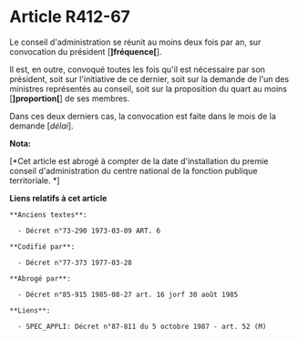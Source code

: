 # Article R412-67

Le conseil d'administration se réunit au moins deux fois par an, sur convocation du président [**]fréquence[**].

Il est, en outre, convoqué toutes les fois qu'il est nécessaire par son président, soit sur l'initiative de ce dernier, soit
sur la demande de l'un des ministres représentés au conseil, soit sur la proposition du quart au moins [**]proportion[**] de
ses membres.

Dans ces deux derniers cas, la convocation est faite dans le mois de la demande [*délai*].

**Nota:**

[*Cet article est abrogé à compter de la date d'installation du premie conseil d'administration du centre national de la
fonction publique territoriale. *]

**Liens relatifs à cet article**

	**Anciens textes**:

	  - Décret n°73-290 1973-03-09 ART. 6

	**Codifié par**:

	  - Décret n°77-373 1977-03-28

	**Abrogé par**:

	  - Décret n°85-915 1985-08-27 art. 16 jorf 30 août 1985

	**Liens**:

	  - SPEC_APPLI: Décret n°87-811 du 5 octobre 1987 - art. 52 (M)
